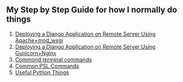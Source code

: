 ## My Step by Step Guide for how I normally do things

1. [Deploying a Django Application on Remote Server Using Apache+mod_wsgi](deploy_django.md)
2. [Deploying a Django Application on Remote Server Using Gunicorn+Nginx](deploy_django_gunicorn_nginx.md)
2. [Commond terminal commands]()
3. [Common PSL Commands]()
4. [Useful Python Things]()
